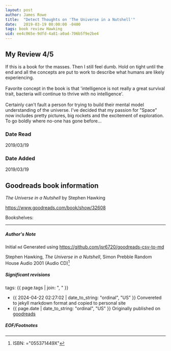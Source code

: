 ```yaml
---
layout: post
author: James Rowe
title:  "Detect Thoughts on 'The Universe in a Nutshell'"
date:   2019-03-19 00:00:00 -0400
tags: book review Hawking 
uid: ee4c065e-9dfd-4a81-a0ad-706b5f9e2be4
---
```


<!-- highly dependent on how you personally use jekyll templates, and how you want this to show up -->
<!-- escape any jekyll keys with double brackets -->

## My Review 4/5

If this is a book for the masses. Then I still feel dumb. Hold on tight until the end and all the concepts are put to work to describe what humans are likely experiencing.<br/><br/>Favorite concept in the book is that 'intelligence is not really a great survival trait, bacteria will continue to thrive with no intelligence'.<br/><br/>Certainly can't fault a person for trying to build their mental model understanding of the universe. I've decided that my passion for "Space" now includes pretty pictures, big rockets and the excitement of exploration. To go boldly where no-one has gone before...

### Date Read
2019/03/19

### Date Added
2019/03/19

## Goodreads book information

*The Universe in a Nutshell* by Stephen Hawking

https://www.goodreads.com/book/show/32608

Bookshelves: 

---

##### Author's Note

Initial `md` Generated using https://github.com/jsr6720/goodreads-csv-to-md

Stephen Hawking, *The Universe in a Nutshell*, Simon Prebble Random House Audio 2001 (Audio CD)[^1]

##### Significant revisions

tags: {{ page.tags | join: ", " }} <!-- todo move this somewhere -->

- {{ 2024-04-22 02:27:02 | date_to_string: "ordinal", "US" }} Convereted to jekyll markdown format and copied to personal site
- {{ page.date | date_to_string: "ordinal", "US" }} Originally published on [goodreads](https://www.goodreads.com)

##### EOF/Footnotes

[^1]: ISBN: ="055371449X"